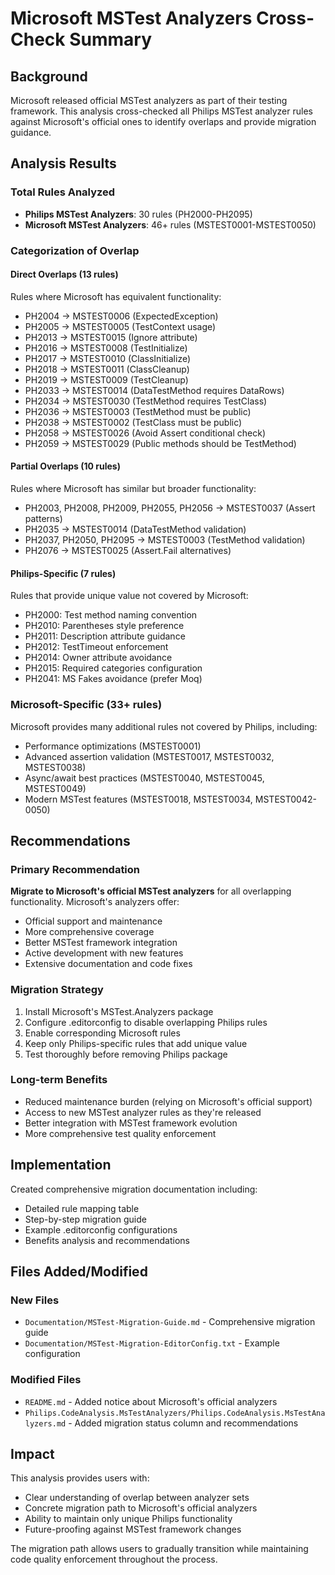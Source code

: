 # Microsoft MSTest Analyzers Cross-Check Summary

## Background

Microsoft released official MSTest analyzers as part of their testing framework. This analysis cross-checked all Philips MSTest analyzer rules against Microsoft's official ones to identify overlaps and provide migration guidance.

## Analysis Results

### Total Rules Analyzed
- **Philips MSTest Analyzers**: 30 rules (PH2000-PH2095)
- **Microsoft MSTest Analyzers**: 46+ rules (MSTEST0001-MSTEST0050)

### Categorization of Overlap

#### Direct Overlaps (13 rules)
Rules where Microsoft has equivalent functionality:
- PH2004 → MSTEST0006 (ExpectedException)
- PH2005 → MSTEST0005 (TestContext usage)
- PH2013 → MSTEST0015 (Ignore attribute)
- PH2016 → MSTEST0008 (TestInitialize)
- PH2017 → MSTEST0010 (ClassInitialize)
- PH2018 → MSTEST0011 (ClassCleanup)
- PH2019 → MSTEST0009 (TestCleanup)
- PH2033 → MSTEST0014 (DataTestMethod requires DataRows)
- PH2034 → MSTEST0030 (TestMethod requires TestClass)
- PH2036 → MSTEST0003 (TestMethod must be public)
- PH2038 → MSTEST0002 (TestClass must be public)
- PH2058 → MSTEST0026 (Avoid Assert conditional check)
- PH2059 → MSTEST0029 (Public methods should be TestMethod)

#### Partial Overlaps (10 rules)
Rules where Microsoft has similar but broader functionality:
- PH2003, PH2008, PH2009, PH2055, PH2056 → MSTEST0037 (Assert patterns)
- PH2035 → MSTEST0014 (DataTestMethod validation)
- PH2037, PH2050, PH2095 → MSTEST0003 (TestMethod validation)
- PH2076 → MSTEST0025 (Assert.Fail alternatives)

#### Philips-Specific (7 rules)
Rules that provide unique value not covered by Microsoft:
- PH2000: Test method naming convention
- PH2010: Parentheses style preference
- PH2011: Description attribute guidance
- PH2012: TestTimeout enforcement
- PH2014: Owner attribute avoidance
- PH2015: Required categories configuration
- PH2041: MS Fakes avoidance (prefer Moq)

### Microsoft-Specific (33+ rules)
Microsoft provides many additional rules not covered by Philips, including:
- Performance optimizations (MSTEST0001)
- Advanced assertion validation (MSTEST0017, MSTEST0032, MSTEST0038)
- Async/await best practices (MSTEST0040, MSTEST0045, MSTEST0049)
- Modern MSTest features (MSTEST0018, MSTEST0034, MSTEST0042-0050)

## Recommendations

### Primary Recommendation
**Migrate to Microsoft's official MSTest analyzers** for all overlapping functionality. Microsoft's analyzers offer:
- Official support and maintenance
- More comprehensive coverage
- Better MSTest framework integration
- Active development with new features
- Extensive documentation and code fixes

### Migration Strategy
1. Install Microsoft's MSTest.Analyzers package
2. Configure .editorconfig to disable overlapping Philips rules
3. Enable corresponding Microsoft rules
4. Keep only Philips-specific rules that add unique value
5. Test thoroughly before removing Philips package

### Long-term Benefits
- Reduced maintenance burden (relying on Microsoft's official support)
- Access to new MSTest analyzer rules as they're released
- Better integration with MSTest framework evolution
- More comprehensive test quality enforcement

## Implementation

Created comprehensive migration documentation including:
- Detailed rule mapping table
- Step-by-step migration guide
- Example .editorconfig configurations
- Benefits analysis and recommendations

## Files Added/Modified

### New Files
- `Documentation/MSTest-Migration-Guide.md` - Comprehensive migration guide
- `Documentation/MSTest-Migration-EditorConfig.txt` - Example configuration

### Modified Files
- `README.md` - Added notice about Microsoft's official analyzers
- `Philips.CodeAnalysis.MsTestAnalyzers/Philips.CodeAnalysis.MsTestAnalyzers.md` - Added migration status column and recommendations

## Impact

This analysis provides users with:
- Clear understanding of overlap between analyzer sets
- Concrete migration path to Microsoft's official analyzers
- Ability to maintain only unique Philips functionality
- Future-proofing against MSTest framework changes

The migration path allows users to gradually transition while maintaining code quality enforcement throughout the process.